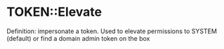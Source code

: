 # TOKEN::Elevate

Definition: impersonate a token. Used to elevate permissions to SYSTEM (default) or find a domain admin token on the box